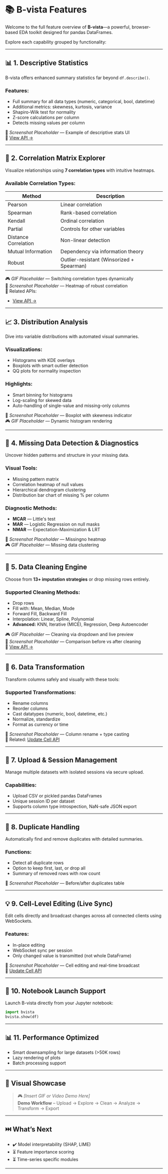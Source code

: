 # 📚 B-vista Features

Welcome to the full feature overview of **B-vista**—a powerful, browser-based EDA toolkit designed for pandas DataFrames.

Explore each capability grouped by functionality:

---

## 📊 1. Descriptive Statistics

B-vista offers enhanced summary statistics far beyond `df.describe()`.

### Features:
- Full summary for all data types (numeric, categorical, bool, datetime)
- Additional metrics: skewness, kurtosis, variance
- Shapiro-Wilk test for normality
- Z-score calculations per column
- Detects missing values per column

📸 *Screenshot Placeholder* — Example of descriptive stats UI  
🔗 [View API →](https://github.com/Baci-Ak/b-vista/blob/main/backend/models/descriptive_stats.py)

---

## 🔗 2. Correlation Matrix Explorer

Visualize relationships using **7 correlation types** with intuitive heatmaps.

### Available Correlation Types:
| Method              | Description |
|---------------------|-------------|
| Pearson             | Linear correlation |
| Spearman            | Rank-based correlation |
| Kendall             | Ordinal correlation |
| Partial             | Controls for other variables |
| Distance Correlation| Non-linear detection |
| Mutual Information  | Dependency via information theory |
| Robust              | Outlier-resistant (Winsorized + Spearman) |

🎮 *GIF Placeholder* — Switching correlation types dynamically  
📸 *Screenshot Placeholder* — Heatmap of robust correlation  
🔗 Related APIs:  
- [View API →](https://github.com/Baci-Ak/b-vista/blob/main/backend/routes/data_routes.py)  
---

## 📈 3. Distribution Analysis

Dive into variable distributions with automated visual summaries.

### Visualizations:
- Histograms with KDE overlays
- Boxplots with smart outlier detection
- QQ plots for normality inspection

### Highlights:
- Smart binning for histograms
- Log-scaling for skewed data
- Auto-handling of single-value and missing-only columns

📸 *Screenshot Placeholder* — Boxplot with skewness indicator  
🎮 *GIF Placeholder* — Dynamic histogram rendering  

---

## 🦼️ 4. Missing Data Detection & Diagnostics

Uncover hidden patterns and structure in your missing data.

### Visual Tools:
- Missing pattern matrix
- Correlation heatmap of null values
- Hierarchical dendrogram clustering
- Distribution bar chart of missing % per column

### Diagnostic Methods:
- **MCAR** — Little's test
- **MAR** — Logistic Regression on null masks
- **NMAR** — Expectation-Maximization & LRT

📸 *Screenshot Placeholder* — Missingno heatmap  
🎮 *GIF Placeholder* — Missing data clustering  

---

## 🧪 5. Data Cleaning Engine

Choose from **13+ imputation strategies** or drop missing rows entirely.

### Supported Cleaning Methods:
- Drop rows
- Fill with: Mean, Median, Mode
- Forward Fill, Backward Fill
- Interpolation: Linear, Spline, Polynomial
- **Advanced:** KNN, Iterative (MICE), Regression, Deep Autoencoder

🎮 *GIF Placeholder* — Cleaning via dropdown and live preview  
📸 *Screenshot Placeholder* — Comparison before vs after cleaning  
🔗 [View API →](https://github.com/Baci-Ak/b-vista/blob/main/backend/routes/data_routes.py) 

---

## 🔁 6. Data Transformation

Transform columns safely and visually with these tools:

### Supported Transformations:
- Rename columns
- Reorder columns
- Cast datatypes (numeric, bool, datetime, etc.)
- Normalize, standardize
- Format as currency or time

📸 *Screenshot Placeholder* — Column rename + type casting  
🔗 Related: [Update Cell API](https://github.com/Baci-Ak/b-vista/blob/main/backend/routes/data_routes.py) 

---

## 📂 7. Upload & Session Management

Manage multiple datasets with isolated sessions via secure upload.

### Capabilities:
- Upload CSV or pickled pandas DataFrames
- Unique session ID per dataset
- Supports column type introspection, NaN-safe JSON export


---

## 🧬 8. Duplicate Handling

Automatically find and remove duplicates with detailed summaries.

### Functions:
- Detect all duplicate rows
- Option to keep first, last, or drop all
- Summary of removed rows with row count

 
📸 *Screenshot Placeholder* — Before/after duplicates table

---

## 💡 9. Cell-Level Editing (Live Sync)

Edit cells directly and broadcast changes across all connected clients using WebSockets.

### Features:
- In-place editing
- WebSocket sync per session
- Only changed value is transmitted (not whole DataFrame)

📸 *Screenshot Placeholder* — Cell editing and real-time broadcast  
🔗 [Update Cell API](https://github.com/Baci-Ak/b-vista/blob/main/backend/routes/data_routes.py) 

---

## 🧪 10. Notebook Launch Support

Launch B-vista directly from your Jupyter notebook:

```python
import bvista
bvista.show(df)
```

---

## 📊 11. Performance Optimized

- Smart downsampling for large datasets (>50K rows)
- Lazy rendering of plots
- Batch processing support

---

## 📸 Visual Showcase

> 🎮 *[Insert GIF or Video Demo Here]*  
> **Demo Workflow** – Upload → Explore → Clean → Analyze → Transform → Export

---

## ⏭️ What’s Next

- ✔️ Model interpretability (SHAP, LIME)
- ⏳ Feature importance scoring
- ⏳ Time-series specific modules

---

